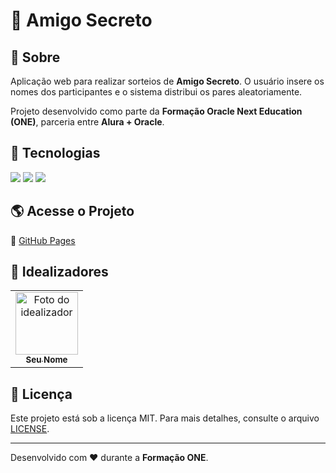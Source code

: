 # 🎁 Amigo Secreto

## 📌 Sobre  
Aplicação web para realizar sorteios de **Amigo Secreto**. O usuário insere os nomes dos participantes e o sistema distribui os pares aleatoriamente.  

Projeto desenvolvido como parte da **Formação Oracle Next Education (ONE)**, parceria entre **Alura + Oracle**.

## 🚀 Tecnologias  
<div>
  <img src="https://img.shields.io/badge/HTML5-E34F26?style=for-the-badge&logo=html5&logoColor=white">
  <img src="https://img.shields.io/badge/CSS3-1572B6?style=for-the-badge&logo=css3&logoColor=white">
  <img src="https://img.shields.io/badge/JavaScript-F7DF1E?style=for-the-badge&logo=javascript&logoColor=black">
</div>

## 🌎 Acesse o Projeto  
🔗 [GitHub Pages](https://seu-usuario.github.io/amigo-secreto/)  

## 👥 Idealizadores  
<table>
  <tr>
    <td align="center">
      <a href="https://github.com/seu-usuario">
        <img src="https://github.com/ogustavoshikan.png" width="100px;" alt="Foto do idealizador"/>
        <br />
        <sub><b>Seu Nome</b></sub>
      </a>
    </td>
  </tr>
</table>

## 📜 Licença  
Este projeto está sob a licença MIT. Para mais detalhes, consulte o arquivo [LICENSE](LICENSE).

---
Desenvolvido com ❤️ durante a **Formação ONE**.
